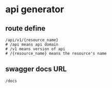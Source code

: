 api generator
=====================

## route define
```
/api/v1/{resource_name}
# /api means api domain
# /v1 means version of api
# /{resource_name} means the resource's name
```

## swagger docs URL
```
/docs
```
